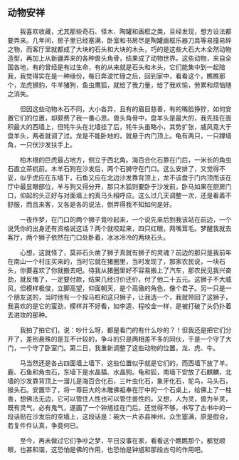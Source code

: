   

## 动物安祥

　　我喜欢收藏，尤其那些奇石、怪木、陶罐和画框之类，旦经发现，想方设法都要弄来。几年间，房子里已经塞满，卧室和书房尽是陶罐画框乐器刀具等易撞易碎之物，而客厅里就都成了大块的石头和大块的木头，巧的是这些大石大木全然动物造型，再加上从新疆弄来的各种兽头角骨，结果成了动物世界。这些动物，来自全国各地，有的曾经是有过生命，有的从来就是石头和木头，它们能集中到一起陪我，我觉得实在是一种缘份，每日奔波忙碌之后，回到家中，看看这个，瞧瞧那个，龙虎狮豹，牛羊猪狗，鱼虫鹰狐，就给了我力量，给了我欢愉，劳累和烦恼随之消失。

　　但因这些动物木石不同，大小各异，且有的眉目慈善，有的嘴脸狰狞，如何安置它们的位置，却颇费了我一番心思。兽头角骨中，盘羊头是最大的，我先挂在面积最大的西墙上，但牦牛头在北墙挂了后，牦牛头虽略小，其势扩张，威风竟大于盘羊头，两者就调了过。龙是不能卧地的，就悬于内门顶上。龟有两只，一只蹲墙角，一只伏沙发扶手上。

　　柏木根的巨虎最占地方，侧立于西北角。海百合化石靠在门后，一米长的角虫石直立茶杌前。木羊石狗在沙发后，两个石狮守在门口。这么安排了，又觉得不妥，似乎虎应在东墙下，石鱼又应在北边沙发靠背顶上，龙不该盘于门内顶而该在厅中最显眼部位，羊与狗又得分开，那只木狐则要卧于沙发前，卧马如果在厨房门口，仰起的头正好与对面墙上的真马头相呼应。这么过几天调整一次，还是看着不舒服，而且来客，又各是各的说法，倒弄得我不知如何是好。

　　一夜作梦，在门口的两个狮子竟吵起来，一个说先来后到我该站在前边，一个说凭你的出身还有资格说这话？两个就咬起来，四只红眼，两嘴茸毛。梦醒我就去客厅，两个狮子依然在门口处卧着，冰冰冷冷的两块石头。

　　心想，这就怪了，莫非石头凿了狮子真就有狮子的灵魂？前边的那只是我前年在南山一个村庄买来的，当时它就在猪圈里，当时发现了，那家农民说，一块石头，你要喜欢了你就搬去吧。待我从猪圈里好不容易搬上了汽车，那农民见我兴奋劲，就反悔了，一定要付款，结果几经讨价还价，付了他二十五元。这狮子不大威风，但模样极俊，立脚高望，仰面朝天，是个高傲的角色，像个君子。另一只是一个朋友送的，当时他有一个拴马桩和这只狮子，让我选一个，我就带回了这狮子，我喜欢的是它的蛮劲，模样并不好看，如李逵、程咬金一样，是被打破了头仍扑着去进攻的那种。

　　我拍了拍它们，说：吵什么呀，都是看门的有什么吵的？！但我还是把它们分开了，差别悬殊的是互不计较的，争斗的只是两相差不多的同伙，于是一个守了大门，一个守了卧室门。第二日，我重新调整了这些动物的位置，龙、虎、牛。

　　马当然还是各占四面墙上墙下，这些位置似乎就是它们的，而西墙下放了羊。鹿、石鱼和角虫石，东墙下是水晶猫、水晶狗。龟和狐，南墙下安放了石麒麟，北墙的沙发靠背顶上一溜儿是海百合化石，三叶虫化石，象牙化石，鸵鸟，马头石，猴头石。安置毕了，将一尊巨大的木雕佛祖奉在厅中的一个石桌上，给佛上了一柱香，想佛法无边，它可以管住人性也可以管住兽性的。又想，人为灵，兽为半灵，既有灵气，必有鬼气，遂画了一个钟馗挂在门后。还觉得不够，书写了古书中的一段话贴在沙发后的空墙上，这段话是：碗大一片赤县神州，众生塞满，原是假合，若复件件认真，争竟何已。

　　至今，再未做过它们争吵之梦，平日没事在家，看看这个瞧瞧那个，都觉顺眼，也甚和谐，这恐怕是佛的作用，也恐怕是钟馗和那段古句的作用吧。